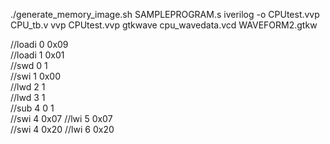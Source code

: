 ./generate_memory_image.sh SAMPLEPROGRAM.s
iverilog -o CPUtest.vvp CPU_tb.v
vvp CPUtest.vvp
gtkwave cpu_wavedata.vcd WAVEFORM2.gtkw


//loadi 0 0x09    
//loadi 1 0x01    
//swd 0 1       
//swi 1 0x00    
//lwd 2 1       
//lwd 3 1       
//sub 4 0 1     
//swi 4 0x07
//lwi 5 0x07   
//swi 4 0x20
//lwi 6 0x20